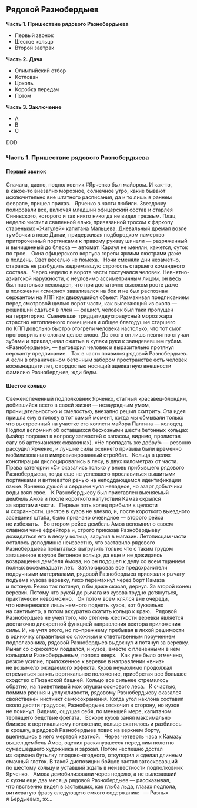 ## Рядовой Разнобердыев

**Часть 1. Пришествие рядового Разнобердыева**

- Первый звонок
- Шестое кольцо
- Второй завтрак

**Часть 2. Дача**

- Олимпийский отбор
- Котлован
- Цоколь
- Коробка передач
- Потом

**Часть 3. Заключение**
- A
- B
- C

DDD

### Часть 1. Пришествие рядового Разнобердыева

#### Первый звонок

Сначала, давно, подполковник #Ярченко был майором. И как-то, в какое-то внезапно морозное, солнечное утро, какие бывают исключительно вне штатного расписания, да и то лишь в раннем феврале, пришел приказ.  
Ярченко в части любили. Звездочку полировали все, включая младший офицерский состав и старлея Синявского, которого и так никто никогда не видел трезвым. Плац неделю чистили сваленной елью, привязанной тросом к фаркопу стареньких «Жигулей» капитана Мальцева. Дневальный дремал возле тумбочки в позе Данаи, придерживая подбородком намертво притороченный портянками к правому рукаву шинели — разряженный и вычищенный до блеска — автомат. Караул не меняли, кажется, суток по трое.  
Окна офицерского корпуса горели яркими люстрами даже в полдень. Свет веселью не помеха.  
Ночи сменяли дни незаметно, стараясь не разбудить задремавшую строгость старшего командного состава.  
Через неделю в ворота части постучался человек. Невнятно-азиатской наружности, с неуловимо ассиметричным лицом, он весь был настолько нескладен, что при достаточно высоком росте даже в положении «смирно» заваливался на бок и не был распознан сержантом на КПП как движущийся объект. Размахивая предписанием перед смотровой щелью ворот части, как вылезающий из окопа — решивший сдаться в плен — фашист, человек был таки пропущен на территорию. Сменившая тридцатидвухградусный мороз жара страстно натопленного помещения и общее благодушие старшего по КПП довольно быстро отогрели человека настолько, что тот смог проговорить по слогам целое слово. До этого он лишь невнятно стучал зубами и прикладывал сжатые в кулаки руки к заиндевевшим губам. «Разнобердыев», — выговорил человек и выразительно протянул сержанту предписание.  
Так в части появился рядовой Разнобердыев.  
А если в ограниченном бетонным забором пространстве есть человек восемнадцати лет, с гордостью носящий адекватную внешности фамилию Разнобердыев, жди беды.

#### Шестое кольцо

Свежеиспеченный подполковник Ярченко, статный красавец-блондин, добившийся всего в своей жизни — незаурядным умом, проницательностью и смелостью, внезапно решил схитрить. Эта идея пришла ему в голову в тот самый момент, когда мы обмывали только что выстроенный на участке его коллеги майора Палгина — колодец. Подпол вспомнил об оставшихся бесхозными шести бетонных кольцах (майор подошел к вопросу запчастей с запасом, видимо, пролистав сагу об артезианских скважинах). «Не пропадать же добру!» — резонно рассудил Ярченко, и лучшие силы осеннего призыва были временно мобилизованы в импровизированный стройбат.  
Кольца в целях конспирации дислоцировались в лесу, в двух километрах от части. Права категории «С» оказались только у вновь прибывшего рядового Разнобердыева, тогда еще не успевшего прославиться вышитыми портянками и витиеватой речью на неподдающемся идентификации языке. Ярченко душой и сердцем чуял неладное, но азарт добытчика воды взял свое.  
К Разнобердыеву был приставлен вменяемый дембель Амов и после короткого напутствия Камаз скрылся за воротами части.  
Первые пять колец прибыли в целости и сохранности, шестое в кузов не влезло, и, после короткого выездного заседания штаба, было признано очевидное — второго рейса не избежать.  
Во втором рейсе дембель Амов вспомнил о своем славном чине ефрейтора и, строго приказав Разнобердыеву дожидаться его в лесу у кольца, зарулил в магазин. Летописцам части осталось доподлинно неизвестно, что заставило рядового Разнобердыева попытаться выгрузить только что с таким трудом затащенное в кузов бетонное кольцо, да еще и не дожидаясь возвращения дембеля Амова, но он подошел к делу со всем тщанием полных восемнадцати лет.  
Заблокировав все предохранители подручными материалами, рядовой Разнобердыев привязал к рычагу подъема кузова веревку, лихо перемахнул через борт Камаза и потянул. Резко так потянул, я бы даже сказал, дернул. За второй конец веревки. Потому что рукой до рычага из кузова трудно дотянуться, практически невозможно.  
Он потом всем клялся вне очереди, что намеревался лишь немного поднять кузов, вот буквально на сантиметр, а потом аккуратно скатить кольцо к краю.  
Рядовой Разнобердыев не учел того, что степень жесткости веревки является достаточно дискретной функцией направления вектора приложения силы. И, не учтя этого, но по-прежнему пребывая в лихой решимости в одиночку справиться со сложным и ответственным поручением подполковника, рядовой Разнобердыев выдохнул и потянул за веревку. Рычаг со скрежетом поддался, и кузов, вместе с плененными в нем кольцом и Разнобердыевым, пополз вверх.  
Как уже было отмечено, резкое усилие, приложенное к веревке в направлении «вниз» не возымело ожидаемого эффекта. Кузов неумолимо продолжал стремиться занять вертикальное положение, приобретая все большее сходство с Пизанской башней. Кольцо все сильнее стремилось обратно, на приветливый мох опушки соснового леса.  
К счастью, помимо рвения и услужливости, рядовому Разнобердыеву оказался свойственен инстинкт самосохранения. Когда угол наклона составил около десяти градусов, Разнобердыев отскочил в сторону, но кузов не покинул. Видимо, ощущая себя, по меньшей мере, капитаном терпящего бедствие фрегата.  
Вскоре кузов занял максимально близкое к вертикальному положение, кольцо скатилось и разбилось в крошку, а рядовой Разнобердыев повис на верхнем борту, вцепившись в него мертвой хваткой.  
Через четверть часа к Камазу вышел дембель Амов, оценил раскинувшееся перед ним полотно сумасшедшего художника и заржал. Потом неспешно достал из кармана бутылку плодово-ягодного, откупорил и сделал длинным смачный глоток. В такой диспозиции бойцов застал затосковавший по шестому кольцу и уставший ждать в неизвестности подполковник Ярченко.  
Амова демобилизовали через неделю, а не вылезавший с кухни еще два месяца рядовой Разнобердыев — рассказывал, что явственно видел в застывших, как глыба льда, глазах подпола, витиеватую фразу следующего емкого содержания:  
— Разных я Бердыевых, эх…
